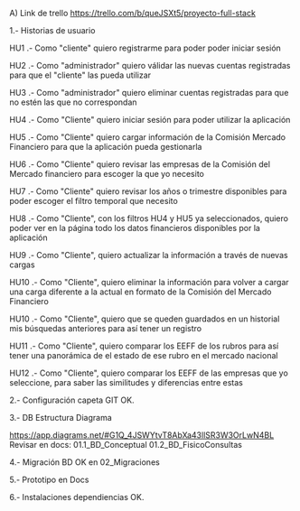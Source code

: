 
A) Link de trello https://trello.com/b/queJSXt5/proyecto-full-stack

1.- Historias de usuario

HU1 .- Como "cliente" quiero registrarme para poder poder iniciar sesión

HU2 .- Como "administrador" quiero válidar las nuevas cuentas registradas para que el "cliente" las pueda utilizar

HU3 .- Como "administrador" quiero eliminar cuentas registradas para que no estén las que no correspondan

HU4 .- Como "Cliente" quiero iniciar sesión para poder utilizar la aplicación

HU5 .- Como "Cliente" quiero cargar información de la Comisión Mercado Financiero para que la aplicación pueda gestionarla

HU6 .- Como "Cliente" quiero revisar las empresas de la Comisión del Mercado financiero para escoger la que yo necesito

HU7 .- Como "Cliente" quiero revisar los años o trimestre disponibles para poder escoger el filtro temporal que necesito

HU8 .- Como "Cliente", con los filtros HU4 y HU5 ya seleccionados, quiero poder ver en la página todo los datos financieros disponibles por la aplicación

HU9 .- Como "Cliente", quiero actualizar la información a través de nuevas cargas

HU10 .- Como "Cliente", quiero eliminar la información para volver a cargar una carga diferente a la actual en formato de la Comisión del Mercado Financiero

<!-- Upgrade futuro -->

HU10 .- Como "Cliente", quiero que se queden guardados en un historial mis búsquedas anteriores para así tener un registro

HU11 .- Como "Cliente", quiero comparar los EEFF de los rubros para así tener una panorámica de el estado de ese rubro en el mercado nacional

HU12 .- Como "Cliente", quiero comparar los EEFF de las empresas que yo seleccione, para saber las similitudes y diferencias entre estas

2.- Configuración capeta GIT OK.

3.- DB Estructura Diagrama

https://app.diagrams.net/#G1Q_4JSWYtvT8AbXa43llSR3W3OrLwN4BL
Revisar en docs: 
01.1_BD_Conceptual
01.2_BD_FisicoConsultas

4.- Migración BD OK en 02_Migraciones

5.- Prototipo en Docs

6.- Instalaciones dependiencias OK.


